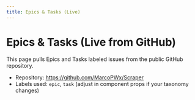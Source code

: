 ```yaml
---
title: Epics & Tasks (Live)
---
```


# Epics & Tasks (Live from GitHub)

This page pulls Epics and Tasks labeled issues from the public GitHub repository.

- Repository: https://github.com/MarcoPWx/Scraper
- Labels used: `epic`, `task` (adjust in component props if your taxonomy changes)

<GitHubIssues owner="MarcoPWx" repo="Scraper" epicLabel="epic" taskLabel="task" state="open" />

